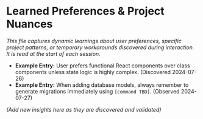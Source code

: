 # Learned Preferences & Project Nuances

*This file captures dynamic learnings about user preferences, specific project patterns, or temporary workarounds discovered during interaction. It is read at the start of each session.*

*   **Example Entry:** User prefers functional React components over class components unless state logic is highly complex. (Discovered 2024-07-26)
*   **Example Entry:** When adding database models, always remember to generate migrations immediately using `[command TBD]`. (Observed 2024-07-27)

*(Add new insights here as they are discovered and validated)* 